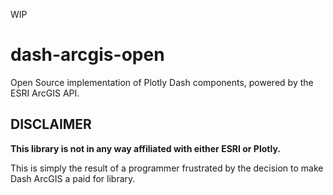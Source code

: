WIP

# dash-arcgis-open
Open Source implementation of Plotly Dash components, powered by the ESRI ArcGIS API. 

## DISCLAIMER

**This library is not in any way affiliated with either ESRI or Plotly.** 

This is simply the result of a programmer frustrated by the decision to make Dash ArcGIS a paid for library.
